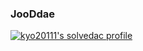 ### JooDdae

[![kyo20111's solvedac profile](http://mazassumnida.wtf/api/v2/generate_badge?boj=kyo20111)](https://solved.ac/profile/kyo20111)
